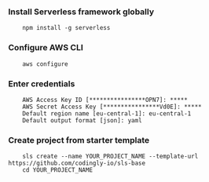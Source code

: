 ### Install Serverless framework globally
```
    npm install -g serverless
```

### Configure AWS CLI
```
    aws configure
```
### Enter credentials
```
    AWS Access Key ID [****************OPN7]: *****
    AWS Secret Access Key [****************Vd0E]: *****
    Default region name [eu-central-1]: eu-central-1
    Default output format [json]: yaml
```
### Create project from starter template
```
    sls create --name YOUR_PROJECT_NAME --template-url https://github.com/codingly-io/sls-base
    cd YOUR_PROJECT_NAME
```